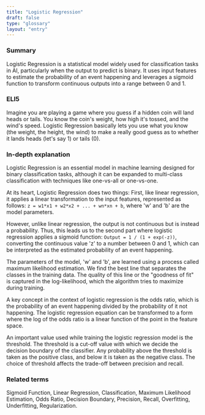 ```yaml
---
title: "Logistic Regression"
draft: false
type: "glossary"
layout: "entry"
---
```


### Summary

Logistic Regression is a statistical model widely used for classification tasks in AI, particularly when the output to predict is binary. It uses input features to estimate the probability of an event happening and leverages a sigmoid function to transform continuous outputs into a range between 0 and 1.

### ELI5

Imagine you are playing a game where you guess if a hidden coin will land heads or tails. You know the coin's weight, how high it's tossed, and the wind's speed. Logistic Regression basically lets you use what you know (the weight, the height, the wind) to make a really good guess as to whether it lands heads (let's say 1) or tails (0).

### In-depth explanation

Logistic Regression is an essential model in machine learning designed for binary classification tasks, although it can be expanded to multi-class classification with techniques like one-vs-all or one-vs-one. 

At its heart, Logistic Regression does two things: 
First, like linear regression, it applies a linear transformation to the input features, represented as follows:
`z = w1*x1 + w2*x2 + ... + wn*xn + b`, where 'w' and 'b' are the model parameters. 

However, unlike linear regression, the output is not continuous but is instead a probability. Thus, this leads us to the second part where logistic regression applies a sigmoid function:
`Output = 1 / (1 + exp(-z))`, converting the continuous value 'z' to a number between 0 and 1, which can be interpreted as the estimated probability of an event happening.

The parameters of the model, 'w' and 'b', are learned using a process called maximum likelihood estimation. We find the best line that separates the classes in the training data. The quality of this line or the "goodness of fit" is captured in the log-likelihood, which the algorithm tries to maximize during training.

A key concept in the context of logistic regression is the odds ratio, which is the probability of an event happening divided by the probability of it not happening. The logistic regression equation can be transformed to a form where the log of the odds ratio is a linear function of the point in the feature space.

An important value used while training the logistic regression model is the threshold. The threshold is a cut-off value with which we decide the decision boundary of the classifier. Any probability above the threshold is taken as the positive class, and below it is taken as the negative class. The choice of threshold affects the trade-off between precision and recall.

### Related terms

Sigmoid Function, Linear Regression, Classification, Maximum Likelihood Estimation, Odds Ratio, Decision Boundary, Precision, Recall, Overfitting, Underfitting, Regularization. 

